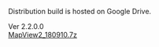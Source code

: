 Distribution build is hosted on Google Drive.

Ver 2.2.0.0<br>
[MapView2_180910.7z](https://drive.google.com/file/d/1J13CbdmA12GaVnXM3cjg1bhElGhxZbV_)